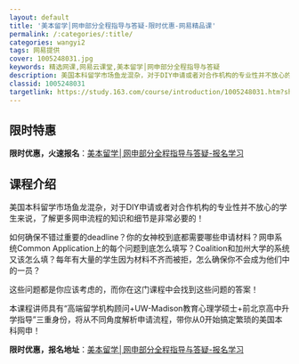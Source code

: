 ```yaml
---
layout: default
title: '美本留学│网申部分全程指导与答疑-限时优惠-网易精品课'
permalink: /:categories/:title/
categories: wangyi2
tags: 网易提供
cover: 1005248031.jpg
keywords: 精选网课,网易云课堂,美本留学│网申部分全程指导与答疑
description: 美国本科留学市场鱼龙混杂，对于DIY申请或者对合作机构的专业性并不放心的学生来说，了解更多网申流程的知识和细节是非常必要
classid: 1005248031
targetlink: https://study.163.com/course/introduction/1005248031.htm?share=1&shareId=1025206652&utm_campaign=share&utm_medium=iphoneShare&utm_source=&utm_u=1025206652
---
```


## 限时特惠

**限时优惠，火速报名**：[美本留学│网申部分全程指导与答疑-报名学习](https://study.163.com/course/introduction/1005248031.htm?share=1&shareId=1025206652&utm_campaign=share&utm_medium=iphoneShare&utm_source=&utm_u=1025206652)

## 课程介绍

美国本科留学市场鱼龙混杂，对于DIY申请或者对合作机构的专业性并不放心的学生来说，了解更多网申流程的知识和细节是非常必要的！



如何确保不错过重要的deadline？你的女神校到底都需要哪些申请材料？网申系统Common Application上的每个问题到底怎么填写？Coalition和加州大学的系统又该怎么填？每年有大量的学生因为材料不齐而被拒，怎么确保你不会成为他们中的一员？

这些问题都是你应该考虑的，而你在这门课程中会找到这些问题的答案！



本课程讲师具有“高端留学机构顾问+UW-Madison教育心理学硕士+前北京高中升学指导”三重身份，将从不同角度解析申请流程，带你从0开始搞定繁琐的美国本科网申！

**限时优惠，报名地址**：[美本留学│网申部分全程指导与答疑-报名学习](https://study.163.com/course/introduction/1005248031.htm?share=1&shareId=1025206652&utm_campaign=share&utm_medium=iphoneShare&utm_source=&utm_u=1025206652)

